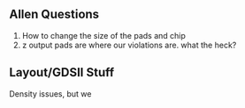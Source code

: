 ## Allen Questions
1. How to change the size of the pads and chip
2. z output pads are where our violations are. what the heck?


## Layout/GDSII Stuff
Density issues, but we